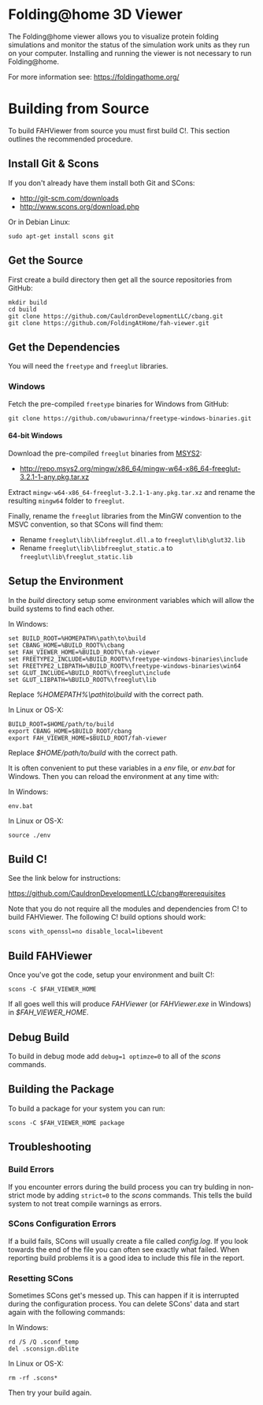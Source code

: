 Folding@home 3D Viewer
=========

The Folding@home viewer allows you to visualize protein folding simulations
and monitor the status of the simulation work units as they run on your
computer.  Installing and running the viewer is not necessary to run
Folding@home.

For more information see: https://foldingathome.org/

# Building from Source
To build FAHViewer from source you must first build C!.  This section outlines
the recommended procedure.

## Install Git & Scons
If you don't already have them install both Git and SCons:

 - http://git-scm.com/downloads
 - http://www.scons.org/download.php

Or in Debian Linux:

    sudo apt-get install scons git

## Get the Source
First create a build directory then get all the source repositories from GitHub:

    mkdir build
    cd build
    git clone https://github.com/CauldronDevelopmentLLC/cbang.git
    git clone https://github.com/FoldingAtHome/fah-viewer.git

## Get the Dependencies

You will need the `freetype` and `freeglut` libraries.

### Windows

Fetch the pre-compiled `freetype` binaries for Windows from GitHub:

    git clone https://github.com/ubawurinna/freetype-windows-binaries.git

#### 64-bit Windows

Download the pre-compiled `freeglut` binaries from
[MSYS2](https://packages.msys2.org/package/mingw-w64-x86_64-freeglut):

- http://repo.msys2.org/mingw/x86_64/mingw-w64-x86_64-freeglut-3.2.1-1-any.pkg.tar.xz

Extract `mingw-w64-x86_64-freeglut-3.2.1-1-any.pkg.tar.xz` and rename the
resulting `mingw64` folder to `freeglut`.

Finally, rename the `freeglut` libraries from the MinGW convention to the MSVC
convention, so that SCons will find them:

- Rename `freeglut\lib\libfreeglut.dll.a` to `freeglut\lib\glut32.lib`
- Rename `freeglut\lib\libfreeglut_static.a` to `freeglut\lib\freeglut_static.lib`

## Setup the Environment
In the *build* directory setup some environment variables which will allow
the build systems to find each other.

In Windows:

    set BUILD_ROOT=%HOMEPATH%\path\to\build
    set CBANG_HOME=%BUILD_ROOT%\cbang
    set FAH_VIEWER_HOME=%BUILD_ROOT%\fah-viewer
    set FREETYPE2_INCLUDE=%BUILD_ROOT%\freetype-windows-binaries\include
    set FREETYPE2_LIBPATH=%BUILD_ROOT%\freetype-windows-binaries\win64
    set GLUT_INCLUDE=%BUILD_ROOT%\freeglut\include
    set GLUT_LIBPATH=%BUILD_ROOT%\freeglut\lib

Replace *%HOMEPATH%\path\to\build* with the correct path.

In Linux or OS-X:

    BUILD_ROOT=$HOME/path/to/build
    export CBANG_HOME=$BUILD_ROOT/cbang
    export FAH_VIEWER_HOME=$BUILD_ROOT/fah-viewer

Replace *$HOME/path/to/build* with the correct path.

It is often convenient to put these variables in a *env* file, or *env.bat* for
Windows.  Then you can reload the environment at any time with:

In Windows:

    env.bat

In Linux or OS-X:

    source ./env

## Build C!
See the link below for instructions:

  https://github.com/CauldronDevelopmentLLC/cbang#prerequisites

Note that you do not require all the modules and dependencies from C! to build
FAHViewer. The following C! build options should work:

    scons with_openssl=no disable_local=libevent

## Build FAHViewer
Once you've got the code, setup your environment and built C!:

    scons -C $FAH_VIEWER_HOME

If all goes well this will produce *FAHViewer* (or *FAHViewer.exe* in Windows)
in *$FAH_VIEWER_HOME*.

## Debug Build
To build in debug mode add `debug=1 optimze=0` to all of the *scons* commands.

## Building the Package
To build a package for your system you can run:

    scons -C $FAH_VIEWER_HOME package

## Troubleshooting
### Build Errors
If you encounter errors during the build process you can try bulding in
non-strict mode by adding `strict=0` to the *scons* commands.  This tells
the build system to not treat compile warnings as errors.

### SCons Configuration Errors
If a build fails, SCons will usually create a file called *config.log*.  If you
look towards the end of the file you can often see exactly what failed.  When
reporting build problems it is a good idea to include this file in the report.

### Resetting SCons
Sometimes SCons get's messed up.  This can happen if it is interrupted during
the configuration process.  You can delete SCons' data and start again with
the following commands:

In Windows:

    rd /S /Q .sconf_temp
    del .sconsign.dblite

In Linux or OS-X:

    rm -rf .scons*

Then try your build again.

